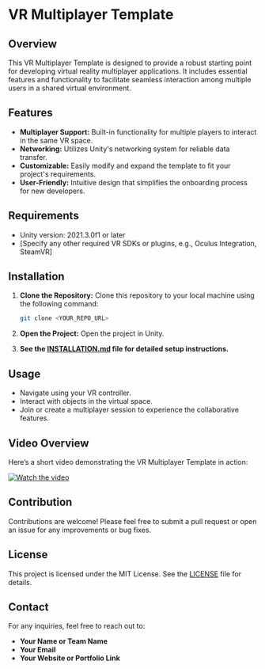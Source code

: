 # VR Multiplayer Template

## Overview
This VR Multiplayer Template is designed to provide a robust starting point for developing virtual reality multiplayer applications. It includes essential features and functionality to facilitate seamless interaction among multiple users in a shared virtual environment.

## Features
- **Multiplayer Support:** Built-in functionality for multiple players to interact in the same VR space.
- **Networking:** Utilizes Unity's networking system for reliable data transfer.
- **Customizable:** Easily modify and expand the template to fit your project's requirements.
- **User-Friendly:** Intuitive design that simplifies the onboarding process for new developers.

## Requirements
- Unity version: 2021.3.0f1 or later
- [Specify any other required VR SDKs or plugins, e.g., Oculus Integration, SteamVR]

## Installation

1. **Clone the Repository:**
   Clone this repository to your local machine using the following command:
   ```bash
   git clone <YOUR_REPO_URL>
   ```

2. **Open the Project:**
   Open the project in Unity.

3. **See the [INSTALLATION.md](INSTALLATION.md) file for detailed setup instructions.**

## Usage
- Navigate using your VR controller.
- Interact with objects in the virtual space.
- Join or create a multiplayer session to experience the collaborative features.

## Video Overview
Here’s a short video demonstrating the VR Multiplayer Template in action:

[![Watch the video](https://img.youtube.com/vi/<YOUR_VIDEO_ID>/0.jpg)](https://www.youtube.com/watch?v=<YOUR_VIDEO_ID>)

## Contribution
Contributions are welcome! Please feel free to submit a pull request or open an issue for any improvements or bug fixes.

## License
This project is licensed under the MIT License. See the [LICENSE](LICENSE) file for details.

## Contact
For any inquiries, feel free to reach out to:
- **Your Name or Team Name**
- **Your Email**
- **Your Website or Portfolio Link**
